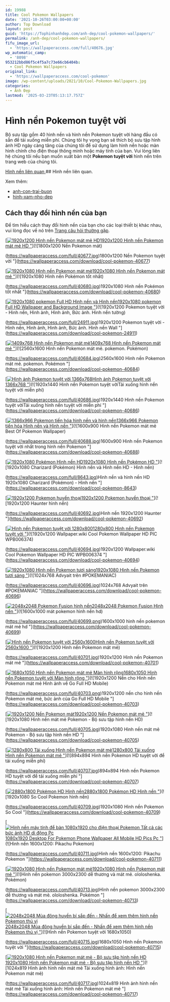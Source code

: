 ```yaml
---
id: 19988
title: Cool Pokemon Wallpapers
date: '2021-10-26T03:00:00+00:00'
author: Top Download
layout: post
guid: 'https://Tophinhanhdep.com/anh-dep/cool-pokemon-wallpapers/'
permalink: /anh-dep/cool-pokemon-wallpapers/
fifu_image_url:
  - 'https://wallpaperaccess.com/full/40676.jpg'
wp_automatic_camp:
  - '8098'
953212bbd86f5c4f5a7c73e66cb6404b:
  - Cool Pokemon Wallpapers
original_link:
  - 'https://wallpaperaccess.com/cool-pokemon'
image: /wp-content/uploads/2021/10/Cool-Pokemon-Wallpapers.jpg
categories:
  - Ảnh Đẹp
lastmod: '2025-03-23T05:13:17.757Z'
---
```

# Hình nền Pokemon tuyệt vời

Bộ sưu tập gồm 40 hình nền và hình nền Pokemon tuyệt vời hàng đầu có sẵn để tải xuống miễn phí. Chúng tôi hy vọng bạn sẽ thích bộ sưu tập hình ảnh HD ngày càng tăng của chúng tôi để sử dụng làm hình nền hoặc màn hình chính cho điện thoại thông minh hoặc máy tính của bạn. Vui lòng liên hệ chúng tôi nếu bạn muốn xuất bản một **Pokemon tuyệt vời** hình nền trên trang web của chúng tôi.

[Hình nền liên quan ](#related) ## Hình nền liên quan.

   
 Xem thêm:

   
- [anh-con-trai-buon](https://tophinhanhdep.com/anh-avatar/anh-con-trai-buon/)
- [hinh-xam-nho-dep](https://tophinhanhdep.com/hinh-xam-dep/hinh-xam-nho-dep/)

## Cách thay đổi hình nền của bạn

Để tìm hiểu cách thay đổi hình nền của bạn cho các loại thiết bị khác nhau, vui lòng đọc về nó trên [Trang câu hỏi thường gặp](https://tophinhanhdep.com/faq/).

  
[[![1920x1200 Hình nền Pokemon mát mẻ HD](https://wallpaperaccess.com/full/40676.jpg)1920x1200 Hình nền Pokemon mát mẻ HD "](https://wallpaperaccess.com/download/cool-pokemon-40676)](![1800x1200 Nền Pokemon mát)

(https://wallpaperaccess.com/full/40677.jpg)1800x1200 Nền Pokemon tuyệt vời "](https://wallpaperaccess.com/download/cool-pokemon-40677)

[[![1920x1080 Hình nền Pokemon mát mẻ](https://wallpaperaccess.com/full/40678.jpg)1920x1080 Hình nền Pokemon mát mẻ "](https://wallpaperaccess.com/download/cool-pokemon-40678)](![1920x1080 Hình nền Pokémon tốt nhất)

(https://wallpaperaccess.com/full/40680.jpg)1920x1080 Hình nền Pokémon tốt nhất "](https://wallpaperaccess.com/download/cool-pokemon-40680)

[[![1920x1080 pokemon Full HD Hình nền và Hình nền](https://wallpaperaccess.com/full/40681.jpg)1920x1080 pokemon Full HD Wallpaper and Background Image "](https://wallpaperaccess.com/download/cool-pokemon-40681)](![1920x1200 Pokemon tuyệt vời - Hình nền, Hình ảnh, Hình ảnh, Bức ảnh.  Hình nền tường)

(https://wallpaperaccess.com/full/24911.jpg)1920x1200 Pokemon tuyệt vời - Hình nền, Hình ảnh, Hình ảnh, Bức ảnh. Hình nền Wall "](https://wallpaperaccess.com/download/cool-pokemon-24911)

[[![1409x768 Hình nền Pokemon mát mẻ](https://wallpaperaccess.com/full/40683.png)1409x768 Hình nền Pokemon mát mẻ "](https://wallpaperaccess.com/download/cool-pokemon-40683)](![2560x1600 Hình nền Pokemon mát mẻ.  pokemon.  Pokémon)

(https://wallpaperaccess.com/full/40684.jpg)2560x1600 Hình nền Pokemon mát mẻ. pokemon. Pokémon "](https://wallpaperaccess.com/download/cool-pokemon-40684)

[[![Hình ảnh Pokemon tuyệt vời 1366x768](https://wallpaperaccess.com/full/40685.png)Hình ảnh Pokemon tuyệt vời 1366x768 "](https://wallpaperaccess.com/download/cool-pokemon-40685)](![1920x1440 Hình nền Pokemon tuyệt vờiTải xuống hình nền tuyệt vời miễn phí)

(https://wallpaperaccess.com/full/40686.jpg)1920x1440 Hình nền Pokemon tuyệt vờiTải xuống hình nền tuyệt vời miễn phí "](https://wallpaperaccess.com/download/cool-pokemon-40686)

[[![1366x966 Pokemon tiến hóa hình nền và hình nền](https://wallpaperaccess.com/full/11921.jpg)1366x966 Pokemon tiến hóa Hình nền và Hình nền "](https://wallpaperaccess.com/download/cool-pokemon-11921)](![1600x900 Hình nền Pokemon mát mẻ Best Of Pokemon Wallpaper)

(https://wallpaperaccess.com/full/40688.jpg)1600x900 Hình nền Pokemon tuyệt vời nhất trong hình nền Pokemon "](https://wallpaperaccess.com/download/cool-pokemon-40688)

[[![1920x1080 Pokémon Hình nền HD](https://wallpaperaccess.com/full/40689.jpg)1920x1080 Hình nền Pokémon HD "](https://wallpaperaccess.com/download/cool-pokemon-40689)](![1920x1080 Charizard (Pokémon) Hình nền và Hình nền HD - Hình nền)

(https://wallpaperaccess.com/full/8643.jpg)Hình nền và hình nền HD 1920x1080 Charizard (Pokémon) - Hình nền "](https://wallpaperaccess.com/download/cool-pokemon-8643)

[[![1920x1200 Pokemon huyền thoại](https://wallpaperaccess.com/full/40691.jpg)1920x1200 Pokemon huyền thoại "](https://wallpaperaccess.com/download/cool-pokemon-40691)](![1920x1200 Haunter hình nền)

(https://wallpaperaccess.com/full/40692.jpg)Hình nền 1920x1200 Haunter "](https://wallpaperaccess.com/download/cool-pokemon-40692)

[[![Hình nền Pokemon tuyệt vời 1280x800](https://wallpaperaccess.com/full/40693.jpg)1280x800 Hình nền Pokemon tuyệt vời "](https://wallpaperaccess.com/download/cool-pokemon-40693)](![1920x1200 Wallpaper.wiki Cool Pokemon Wallpaper HD PIC WPB006374)

(https://wallpaperaccess.com/full/40694.jpg)1920x1200 Wallpaper.wiki Cool Pokemon Wallpaper HD PIC WPB006374 "](https://wallpaperaccess.com/download/cool-pokemon-40694)

[[![1920x1080 Hình nền Pokemon tươi sáng](https://wallpaperaccess.com/full/8621.jpg)1920x1080 Hình nền Pokemon tươi sáng "](https://wallpaperaccess.com/download/cool-pokemon-8621)](![1024x768 Advyait trên #POKEMANIAC)

(https://wallpaperaccess.com/full/40696.jpg)1024x768 Advyait trên #POKEMANIAC "](https://wallpaperaccess.com/download/cool-pokemon-40696)

[[![2048x2048 Pokemon Fusion hình nền](https://wallpaperaccess.com/full/40698.jpg)2048x2048 Pokemon Fusion Hình nền "](https://wallpaperaccess.com/download/cool-pokemon-40698)](![1600x1000 mát pokemon hình nền hd)

(https://wallpaperaccess.com/full/40699.png)1600x1000 hình nền pokemon mát mẻ hd "](https://wallpaperaccess.com/download/cool-pokemon-40699)

[[![Hình nền Pokemon tuyệt vời 2560x1600](https://wallpaperaccess.com/full/40700.jpg)Hình nền Pokemon tuyệt vời 2560x1600 "](https://wallpaperaccess.com/download/cool-pokemon-40700)](![1920x1200 Hình nền Pokemon mát mẻ)

(https://wallpaperaccess.com/full/40701.jpg)1920x1200 Hình nền Pokemon mát mẻ "](https://wallpaperaccess.com/download/cool-pokemon-40701)

[[![1680x1050 Hình nền Pokemon mát mẻ Màn hình rộng](https://wallpaperaccess.com/full/40702.jpg)1680x1050 Hình nền Pokemon tuyệt vời Màn hình rộng "](https://wallpaperaccess.com/download/cool-pokemon-40702)](![1920x1200 Nền cho Hình nền Pokemon mát mẻ Hình ảnh về Go Full HD Mobile)

(https://wallpaperaccess.com/full/40703.png)1920x1200 nền cho hình nền Pokemon mát mẻ, bức ảnh của Go Full HD Mobile "](https://wallpaperaccess.com/download/cool-pokemon-40703)

[[![1920x1200 Nền Pokemon mát](https://wallpaperaccess.com/full/40704.jpg)1920x1200 Nền Pokemon mát mẻ "](https://wallpaperaccess.com/download/cool-pokemon-40704)](![1920x1080 Hình nền mát mẻ Pokemon - Bộ sưu tập hình nền HD)

(https://wallpaperaccess.com/full/40705.jpg)1920x1080 Hình nền mát mẻ Pokemon - Bộ sưu tập hình nền HD "](https://wallpaperaccess.com/download/cool-pokemon-40705)

[[![1280x800 Tải xuống Hình nền Pokemon mát mẻ](https://wallpaperaccess.com/full/40706.jpg)1280x800 Tải xuống Hình nền Pokemon mát mẻ "](https://wallpaperaccess.com/download/cool-pokemon-40706)](![894x894 Hình nền Pokemon HD tuyệt vời để tải xuống miễn phí)

(https://wallpaperaccess.com/full/40707.jpg)894x894 Hình nền Pokemon HD tuyệt vời để tải xuống miễn phí "](https://wallpaperaccess.com/download/cool-pokemon-40707)

[[![2880x1800 Pokémon HD Hình nền](https://wallpaperaccess.com/full/40708.jpg)2880x1800 Pokémon HD Hình nền "](https://wallpaperaccess.com/download/cool-pokemon-40708)](![1920x1080 So Cool Pokemon hình nền)

(https://wallpaperaccess.com/full/40709.jpg)1920x1080 Hình nền Pokemon So Cool "](https://wallpaperaccess.com/download/cool-pokemon-40709)

[[![Hình nền máy tính để bàn 1080x1920 cho điện thoại Pokemon Tất cả các bức ảnh HD di động Pc](https://wallpaperaccess.com/full/40710.jpg)1080x1920 Desktop For Pokemon Phone Wallpaper All Mobile HD Pics Pc "](https://wallpaperaccess.com/download/cool-pokemon-40710)](![Hình nền 1600x1200: Pikachu Pokemon)

(https://wallpaperaccess.com/full/40711.jpg)Hình nền 1600x1200: Pikachu Pokemon "](https://wallpaperaccess.com/download/cool-pokemon-40711)

[[![1920x1080 Hình nền Pokemon mát mẻ](https://wallpaperaccess.com/full/40712.jpg)1920x1080 Hình nền Pokemon mát mẻ "](https://wallpaperaccess.com/download/cool-pokemon-40712)](![Hình nền pokemon 3000x2300 dễ thương và mát mẻ.  ololoshenka.  Pokémon)

(https://wallpaperaccess.com/full/40713.jpg)Hình nền pokemon 3000x2300 dễ thương và mát mẻ. ololoshenka. Pokémon "](https://wallpaperaccess.com/download/cool-pokemon-40713)

[[![2048x2048 Mùa đông huyền bí sắp đến - Nhấn để xem thêm hình nền Pokemon thú vị](https://wallpaperaccess.com/full/40714.jpg)2048x2048 Mùa đông huyền bí sắp đến - Nhấn để xem thêm hình nền Pokemon thú vị "](https://wallpaperaccess.com/download/cool-pokemon-40714)](![Hình nền Pokemon tuyệt vời 1680x1050)

(https://wallpaperaccess.com/full/40715.jpg)1680x1050 Hình nền Pokemon tuyệt vời "](https://wallpaperaccess.com/download/cool-pokemon-40715)

[[![1920x1080 Hình nền Pokemon mát mẻ - Bộ sưu tập hình nền HD](https://wallpaperaccess.com/full/40716.jpg)1920x1080 Hình nền Pokemon mát mẻ - Bộ sưu tập hình nền HD "](https://wallpaperaccess.com/download/cool-pokemon-40716)](![1024x819 Hình ảnh hình nền mát mẻ Tải xuống hình ảnh: Hình nền Pokemon mát mẻ)

(https://wallpaperaccess.com/full/40717.jpg)1024x819 Hình ảnh hình nền mát mẻ Tải xuống hình ảnh: Hình nền Pokemon mát mẻ "](https://wallpaperaccess.com/download/cool-pokemon-40717)
